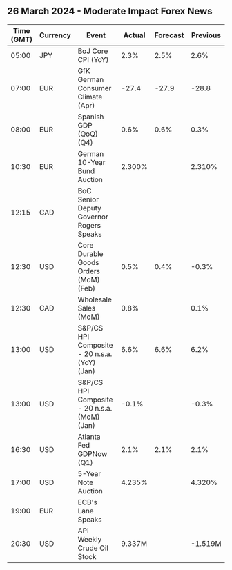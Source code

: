 ## 26 March 2024 - Moderate Impact Forex News

| Time (GMT) | Currency | Event | Actual | Forecast | Previous |
|------|----------|-------|--------|----------|----------|
| 05:00 | JPY | BoJ Core CPI (YoY) | 2.3% | 2.5% | 2.6% |
| 07:00 | EUR | GfK German Consumer Climate (Apr) | -27.4 | -27.9 | -28.8 |
| 08:00 | EUR | Spanish GDP (QoQ) (Q4) | 0.6% | 0.6% | 0.3% |
| 10:30 | EUR | German 10-Year Bund Auction | 2.300% |  | 2.310% |
| 12:15 | CAD | BoC Senior Deputy Governor Rogers Speaks |  |  |  |
| 12:30 | USD | Core Durable Goods Orders (MoM) (Feb) | 0.5% | 0.4% | -0.3% |
| 12:30 | CAD | Wholesale Sales (MoM) | 0.8% |  | 0.1% |
| 13:00 | USD | S&P/CS HPI Composite - 20 n.s.a. (YoY) (Jan) | 6.6% | 6.6% | 6.2% |
| 13:00 | USD | S&P/CS HPI Composite - 20 n.s.a. (MoM) (Jan) | -0.1% |  | -0.3% |
| 16:30 | USD | Atlanta Fed GDPNow (Q1) | 2.1% | 2.1% | 2.1% |
| 17:00 | USD | 5-Year Note Auction | 4.235% |  | 4.320% |
| 19:00 | EUR | ECB's Lane Speaks |  |  |  |
| 20:30 | USD | API Weekly Crude Oil Stock | 9.337M |  | -1.519M |
